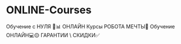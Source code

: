 # ONLINE-Courses
Обучение с НУЛЯ 📗📊 OНЛАЙН Курсы РОБОТА МЕЧТЫ🗽 Обучение ОНЛАЙН💻🟡 ГАРАНТИИ \ СКИДКИ✅
